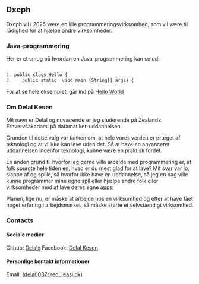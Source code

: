 ## Dxcph

Dxcph vil i 2025 være en lille programmeringsvirksomhed, som vil være til rådighed for at hjælpe andre virksomheder.

### Java-programmering
Her er et smug på hvordan en Java-programmering kan se ud:

```markdown

1. public class Hello {
2.    public static  viod main (String[] args) {
```

For at se hele eksemplet, går ind på [Hello World](https://github.com/Delalx/HelloWorld2020/blob/master/src/Hello.java)

### Om Delal Kesen
Mit navn er Delal og nuværende er jeg studerende på Zealands Erhvervsakadami på datamatiker-uddannelsen.

Grunden til dette valg var tanken om, at hele vores verden er præget af teknologi og at vi ikke kan leve uden det. Så at have en anvanceret uddannelsen indenfor teknologi, kunne være en praktisk fordel.

En anden grund til hvorfor jeg gerne ville arbejde med programmering er, at folk spurgte hele tiden en, hvad er du mest glad for at lave? Mit svar var jo, slappe af og spille, så hvorfor ikke have en uddannelse, så jeg en dag ville kunne programmer mine egne spil eller hjælpe andre folk eller virksomheder med at lave deres egne apps.

Planen, lige nu, er måske at arbejde hos en virksomhed og efter at have fået noget erfaring i arbejdsmarket, så måske starte et selvstændigt virksomhed.

### Contacts
#### Sociale medier
Github: [Delalx](https://github.com/Delalx)
Facebook: [Delal Kesen](https://www.facebook.com/delal.kesen)
#### Personlige kontakt informationer
Email: (dela0037@edu.easj.dk)

